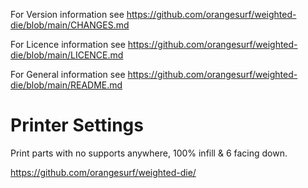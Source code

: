 For Version information see https://github.com/orangesurf/weighted-die/blob/main/CHANGES.md

For Licence information see https://github.com/orangesurf/weighted-die/blob/main/LICENCE.md

For General information see https://github.com/orangesurf/weighted-die/blob/main/README.md

# Printer Settings
Print parts with no supports anywhere, 100% infill & 6 facing down.

https://github.com/orangesurf/weighted-die/
